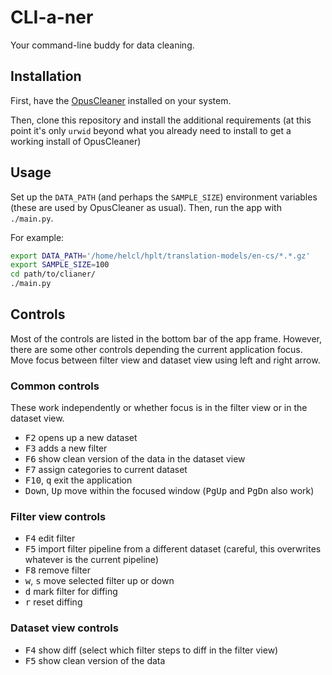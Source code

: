 # CLI-a-ner
Your command-line buddy for data cleaning.


## Installation
First, have the [OpusCleaner](https://github.com/hplt-project/OpusCleaner)
installed on your system.

Then, clone this repository and install the additional requirements (at this
point it's only `urwid` beyond what you already need to install to get a
working install of OpusCleaner)

## Usage

Set up the `DATA_PATH` (and perhaps the `SAMPLE_SIZE`) environment variables
(these are used by OpusCleaner as usual). Then, run the app with `./main.py`.

For example:

```bash
export DATA_PATH='/home/helcl/hplt/translation-models/en-cs/*.*.gz'
export SAMPLE_SIZE=100
cd path/to/clianer/
./main.py
```


## Controls

Most of the controls are listed in the bottom bar of the app frame. However,
there are some other controls depending the current application focus.
Move focus between filter view and dataset view using left and right arrow.

### Common controls

These work independently or whether focus is in the filter view or in the
dataset view.

- <kbd>F2</kbd> opens up a new dataset
- <kbd>F3</kbd> adds a new filter
- <kbd>F6</kbd> show clean version of the data in the dataset view
- <kbd>F7</kbd> assign categories to current dataset
- <kbd>F10</kbd>, <kbd>q</kbd> exit the application
- <kbd>Down</kbd>, <kbd>Up</kbd> move within the focused window
  (<kbd>PgUp</kbd> and <kbd>PgDn</kbd> also work)

### Filter view controls

- <kbd>F4</kbd> edit filter
- <kbd>F5</kbd> import filter pipeline from a different dataset (careful, this
  overwrites whatever is the current pipeline)
- <kbd>F8</kbd> remove filter
- <kbd>w</kbd>, <kbd>s</kbd> move selected filter up or down
- <kbd>d</kbd> mark filter for diffing
- <kbd>r</kbd> reset diffing

### Dataset view controls

- <kbd>F4</kbd> show diff (select which filter steps to diff in the filter
  view)
- <kbd>F5</kbd> show clean version of the data
